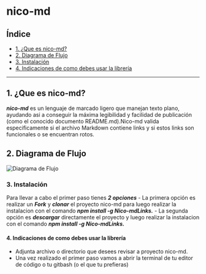 # nico-md

## Índice

* [1. ¿Que es nico-md?](#1¿Que-es-Md-Links?)
* [2. Diagrama de Flujo](#2Diagrama-de-Flujo)
* [3. Instalación](#3Instalación)
* [4. Indicaciones de como debes usar la librería](#4Indicaciones-de-como-debes-usar-la-librería)


***

## 1. ¿Que es nico-md? 

***nico-md*** es un lenguaje de marcado ligero que manejan texto plano, ayudando asi a conseguir la máxima legibilidad y facilidad de  publicación (como  el conocido documento README.md).Nico-md valida especificamente si el archivo Markdown contiene links y si estos links son funcionales o se encuentran rotos.


## 2. Diagrama de Flujo

![Diagrama de Flujo](https://github.com/nicolarabarca/SCL017-md-link/blob/Borrador/assets/Untitled%20Diagram%20(7).png)

### 3. Instalación 

  Para llevar a cabo el primer paso tienes ***2 opciones***
    - La primera opción es realizar un ***Fork*** y ***clonar*** el proyecto nico-md para luego realizar la instalacion con el comando ***npm install -g Nico-mdLinks.*** 
    - La segunda opción es ***descargar*** directamente el proyecto y luego realizar la instalacion con el comando ***npm install -g Nico-mdLinks.***
    
#### 4. Indicaciones de como debes usar la librería

  * Adjunta archivo o directorio que desees revisar a proyecto nico-md.
  * Una vez realizado el primer paso vamos a abrir la terminal de tu editor de código o tu gitbash (o el que tu prefieras)  

        
        
  
